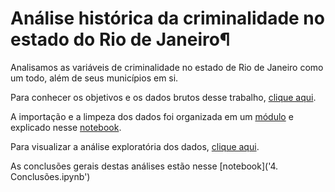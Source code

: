 # Análise histórica da criminalidade no estado do Rio de Janeiro¶

Analisamos as variáveis de criminalidade no estado de Rio de Janeiro como um todo, além de seus municípios em si. 

Para conhecer os objetivos e os dados brutos desse trabalho, [clique aqui](https://github.com/DeividCezar/Final_project/blob/master/1.%20Introdu%C3%A7%C3%A3o.ipynb). 

A importação e a limpeza dos dados foi organizada em um [módulo](Dados.py) e explicado nesse [notebook](https://github.com/DeividCezar/Final_project/blob/master/2.%20Importa%C3%A7%C3%A3o%20e%20organiza%C3%A7%C3%A3o%20dos%20dados%20.ipynb).

Para visualizar a análise exploratória dos dados, [clique aqui](https://github.com/DeividCezar/Final_project/blob/master/3.%20An%C3%A1lise%20explorat%C3%B3ria%20dos%20dados.ipynb).

As conclusões gerais destas análises estão nesse [notebook]('4. Conclusões.ipynb')
